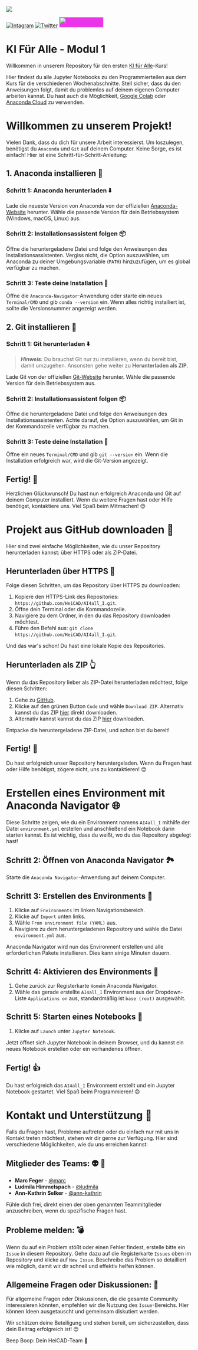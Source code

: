<img src="https://www.heicad.hhu.de/fileadmin/_processed_/4/9/csm_ai4all_KeyImage_Blob_Hexa_300px_f87b7be2a1.png"/>

[![Intagram](https://img.shields.io/badge/Instagram-%23E4405F.svg?style=for-the-badge&logo=Instagram&logoColor=white)](https://www.instagram.com/heicad_hhu/)
[![Twitter](https://img.shields.io/badge/X-%231DA1F2.svg?style=for-the-badge&logo=X&logoColor=white)](https://x.com/HeiCAD_HHU)
<a href="https://ki-campus.org/courses/kifueralle-hhu" style="width: 120px; height: 28px; background-color: #eb34e8; padding: 0px; border-radius:0px; display: inline-block; overflow: hidden;">
  <img src="https://ki-campus.org/sites/default/files/color/kic_theme-ea158196/logo.svg" style="width: 120px; height: 28px; background-color:#eb34e8;">
</a>

# KI Für Alle - Modul 1

Willkommen in unserem Repository für den ersten [KI für Alle](https://ki-campus.org/courses/kifueralle-hhu)-Kurs!

Hier findest du alle Jupyter Notebooks zu den Programmierteilen aus dem Kurs für die verschiedenen Wochenabschnitte.
Stell sicher, dass du den Anweisungen folgt, damit du problemlos auf deinem eigenen Computer arbeiten kannst.
Du hast auch die Möglichkeit, [Google Colab](https://colab.research.google.com/?hl=de) oder [Anaconda Cloud](https://anaconda.cloud) zu verwenden.

# Willkommen zu unserem Projekt!

Vielen Dank, dass du dich für unsere Arbeit interessierst.
Um loszulegen, benötigst du `Anaconda` und `Git` auf deinem Computer.
Keine Sorge, es ist einfach!
Hier ist eine Schritt-für-Schritt-Anleitung:

## 1. Anaconda installieren :snake: 

### Schritt 1: Anaconda herunterladen :arrow_down: 

Lade die neueste Version von Anaconda von der offiziellen [Anaconda-Website](https://www.anaconda.com/products/distribution) herunter.
Wähle die passende Version für dein Betriebssystem (Windows, macOS, Linux) aus.

### Schritt 2: Installationsassistent folgen :package: 

Öffne die heruntergeladene Datei und folge den Anweisungen des Installationsassistenten.
Vergiss nicht, die Option auszuwählen, um Anaconda zu deiner Umgebungsvariable (`PATH`) hinzuzufügen, um es global verfügbar zu machen.

### Schritt 3: Teste deine Installation :call_me_hand: 

Öffne die `Anaconda-Navigator`-Anwendung oder starte ein neues `Terminal/CMD` und gib `conda --version` ein.
Wenn alles richtig installiert ist, 
sollte die Versionsnummer angezeigt werden.

## 2. Git installieren :octopus: 

### Schritt 1: Git herunterladen :arrow_down: 

> **_Hinweis:_** Du brauchst Git nur zu installieren, wenn du bereit bist, damit umzugehen. Ansonsten gehe weiter zu **Herunterladen als ZIP**.

Lade Git von der offiziellen [Git-Website](https://git-scm.com/downloads) herunter.
Wähle die passende Version für dein Betriebssystem aus.

### Schritt 2: Installationsassistent folgen :package:

Öffne die heruntergeladene Datei und folge den Anweisungen des Installationsassistenten. Achte darauf, die Option auszuwählen, um Git in der Kommandozeile verfügbar zu machen.

### Schritt 3: Teste deine Installation :call_me_hand: 

Öffne ein neues `Terminal/CMD` und gib `git --version` ein.
Wenn die Installation erfolgreich war, wird die Git-Version angezeigt.

## Fertig! :hugs: 

Herzlichen Glückwunsch! Du hast nun erfolgreich Anaconda und Git auf deinem Computer installiert.
Wenn du weitere Fragen hast oder Hilfe benötigst, kontaktiere uns. Viel Spaß beim Mitmachen! 😊

# Projekt aus GitHub downloaden :floppy_disk: 

Hier sind zwei einfache Möglichkeiten, wie du unser Repository herunterladen kannst: über HTTPS oder als ZIP-Datei.

## Herunterladen über HTTPS :bouquet: 

Folge diesen Schritten, um das Repository über HTTPS zu downloaden:

1. Kopiere den HTTPS-Link des Repositories: `https://github.com/HeiCAD/AI4all_I.git`.
2. Öffne dein Terminal oder die Kommandozeile.
3. Navigiere zu dem Ordner, in den du das Repository downloaden möchtest.
4. Führe den Befehl aus: `git clone https://github.com/HeiCAD/AI4all_I.git`.

Und das war's schon! Du hast eine lokale Kopie des Repositories.

## Herunterladen als ZIP :point_up_2:

Wenn du das Repository lieber als ZIP-Datei herunterladen möchtest, folge diesen Schritten:

1. Gehe zu [GitHub](https://github.com/HeiCAD/AI4all_I/).
2. Klicke auf den grünen Button `Code` und wähle `Download ZIP`. Alternativ kannst du das ZIP [hier](https://github.com/HeiCAD/AI4all_I/archive/refs/heads/main.zip) direkt downloaden.
3. Alternativ kannst kannst du das ZIP [hier](https://github.com/HeiCAD/AI4all_I/archive/refs/heads/main.zip) downloaden.

Entpacke die heruntergeladene ZIP-Datei, und schon bist du bereit!

## Fertig! :confetti_ball: 

Du hast erfolgreich unser Repository heruntergeladen. Wenn du Fragen hast oder Hilfe benötigst, zögere nicht, uns zu kontaktieren! 😊

# Erstellen eines Environment mit Anaconda Navigator :globe_with_meridians: 

Diese Schritte zeigen, wie du ein Environment namens `AI4all_I` mithilfe der Datei `environment.yml` erstellen und anschließend ein Notebook darin starten kannst.
Es ist wichtig, dass du weißt, wo du das Repository abgelegt hast!

## Schritt 2: Öffnen von Anaconda Navigator :national_park: 

Starte die `Anaconda Navigator`-Anwendung auf deinem Computer.

## Schritt 3: Erstellen des Environments :nut_and_bolt: 

1. Klicke auf `Environments` im linken Navigationsbereich.
2. Klicke auf `Import` unten links.
3. Wähle `From environment file (YAML)` aus.
4. Navigiere zu dem heruntergeladenen Repository und wähle die Datei `environment.yml` aus.

Anaconda Navigator wird nun das Environment erstellen und alle erforderlichen Pakete installieren.
Dies kann einige Minuten dauern.

## Schritt 4: Aktivieren des Environments :battery: 

1. Gehe zurück zur Registerkarte `Home`in Anaconda Navigator.
2. Wähle das gerade erstellte `AI4all_I` Environment aus der Dropdown-Liste `Applications on` aus, standardmäßig ist `base (root)` ausgewählt.

## Schritt 5: Starten eines Notebooks :rocket: 

1. Klicke auf `Launch` unter `Jupyter Notebook`.

Jetzt öffnet sich Jupyter Notebook in deinem Browser, und du kannst ein neues Notebook erstellen oder ein vorhandenes öffnen.

## Fertig! :thumbsup: 

Du hast erfolgreich das `AI4all_I` Environment erstellt und ein Jupyter Notebook gestartet. 
Viel Spaß beim Programmieren! 😊

# Kontakt und Unterstützung :handshake: 

Falls du Fragen hast, Probleme auftreten oder du einfach nur mit uns in Kontakt treten möchtest, stehen wir dir gerne zur Verfügung. Hier sind verschiedene Möglichkeiten, wie du uns erreichen kannst:

## Mitglieder des Teams: :alien: :vulcan_salute: 

- **Marc Feger** - [@marc](marc.feger@hhu.de)
- **Ludmila Himmelspach** - [@ludmila](ludmila.himmelspach@hhu.de)
- **Ann-Kathrin Selker** - [@ann-kathrin](ann-kathrin.selker@hhu.de)

Fühle dich frei, direkt einen der oben genannten Teammitglieder anzuschreiben, wenn du spezifische Fragen hast.

## Probleme melden: :bomb: 

Wenn du auf ein Problem stößt oder einen Fehler findest, erstelle bitte ein `Issue` in diesem Repository.
Gehe dazu auf die Registerkarte `Issues` oben im Repository und klicke auf `New Issue`. 
Beschreibe das Problem so detailliert wie möglich, damit wir dir schnell und effektiv helfen können.

## Allgemeine Fragen oder Diskussionen: :exploding_head: 

Für allgemeine Fragen oder Diskussionen, die die gesamte Community interessieren könnten, empfehlen wir die Nutzung des `Issue`-Bereichs.
Hier können Ideen ausgetauscht und gemeinsam diskutiert werden.

Wir schätzen deine Beteiligung und stehen bereit, um sicherzustellen, dass dein Beitrag erfolgreich ist! 😊

Beep Boop: Dein HeiCAD-Team :robot: